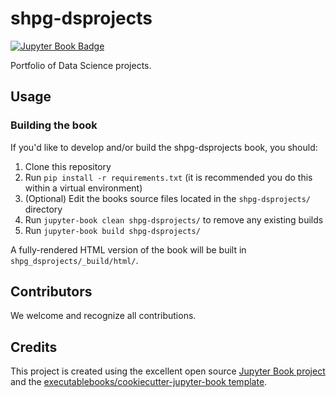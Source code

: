 # shpg-dsprojects

[![Jupyter Book Badge](https://jupyterbook.org/badge.svg)](https://shpatrickguo.github.io/dsprojects/)

Portfolio of Data Science projects.

## Usage

### Building the book

If you'd like to develop and/or build the shpg-dsprojects book, you should:

1. Clone this repository
2. Run `pip install -r requirements.txt` (it is recommended you do this within a virtual environment)
3. (Optional) Edit the books source files located in the `shpg-dsprojects/` directory
4. Run `jupyter-book clean shpg-dsprojects/` to remove any existing builds
5. Run `jupyter-book build shpg-dsprojects/`

A fully-rendered HTML version of the book will be built in `shpg_dsprojects/_build/html/`.

## Contributors

We welcome and recognize all contributions.

## Credits

This project is created using the excellent open source [Jupyter Book project](https://jupyterbook.org/) and the [executablebooks/cookiecutter-jupyter-book template](https://github.com/executablebooks/cookiecutter-jupyter-book).
